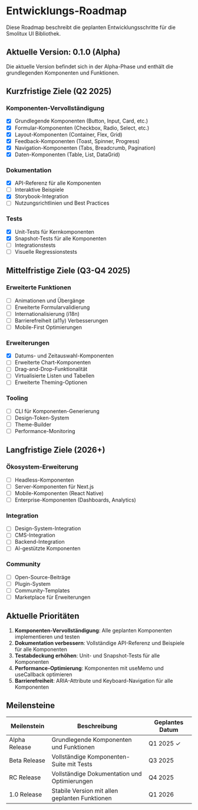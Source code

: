 # Entwicklungs-Roadmap

Diese Roadmap beschreibt die geplanten Entwicklungsschritte für die Smolitux UI Bibliothek.

## Aktuelle Version: 0.1.0 (Alpha)

Die aktuelle Version befindet sich in der Alpha-Phase und enthält die grundlegenden Komponenten und Funktionen.

## Kurzfristige Ziele (Q2 2025)

### Komponenten-Vervollständigung

- [x] Grundlegende Komponenten (Button, Input, Card, etc.)
- [x] Formular-Komponenten (Checkbox, Radio, Select, etc.)
- [x] Layout-Komponenten (Container, Flex, Grid)
- [x] Feedback-Komponenten (Toast, Spinner, Progress)
- [x] Navigation-Komponenten (Tabs, Breadcrumb, Pagination)
- [x] Daten-Komponenten (Table, List, DataGrid)

### Dokumentation

- [x] API-Referenz für alle Komponenten
- [ ] Interaktive Beispiele
- [x] Storybook-Integration
- [ ] Nutzungsrichtlinien und Best Practices

### Tests

- [x] Unit-Tests für Kernkomponenten
- [x] Snapshot-Tests für alle Komponenten
- [ ] Integrationstests
- [ ] Visuelle Regressionstests

## Mittelfristige Ziele (Q3-Q4 2025)

### Erweiterte Funktionen

- [ ] Animationen und Übergänge
- [ ] Erweiterte Formularvalidierung
- [ ] Internationalisierung (i18n)
- [ ] Barrierefreiheit (a11y) Verbesserungen
- [ ] Mobile-First Optimierungen

### Erweiterungen

- [x] Datums- und Zeitauswahl-Komponenten
- [ ] Erweiterte Chart-Komponenten
- [ ] Drag-and-Drop-Funktionalität
- [ ] Virtualisierte Listen und Tabellen
- [ ] Erweiterte Theming-Optionen

### Tooling

- [ ] CLI für Komponenten-Generierung
- [ ] Design-Token-System
- [ ] Theme-Builder
- [ ] Performance-Monitoring

## Langfristige Ziele (2026+)

### Ökosystem-Erweiterung

- [ ] Headless-Komponenten
- [ ] Server-Komponenten für Next.js
- [ ] Mobile-Komponenten (React Native)
- [ ] Enterprise-Komponenten (Dashboards, Analytics)

### Integration

- [ ] Design-System-Integration
- [ ] CMS-Integration
- [ ] Backend-Integration
- [ ] AI-gestützte Komponenten

### Community

- [ ] Open-Source-Beiträge
- [ ] Plugin-System
- [ ] Community-Templates
- [ ] Marketplace für Erweiterungen

## Aktuelle Prioritäten

1. **Komponenten-Vervollständigung**: Alle geplanten Komponenten implementieren und testen
2. **Dokumentation verbessern**: Vollständige API-Referenz und Beispiele für alle Komponenten
3. **Testabdeckung erhöhen**: Unit- und Snapshot-Tests für alle Komponenten
4. **Performance-Optimierung**: Komponenten mit useMemo und useCallback optimieren
5. **Barrierefreiheit**: ARIA-Attribute und Keyboard-Navigation für alle Komponenten

## Meilensteine

| Meilenstein | Beschreibung | Geplantes Datum |
|-------------|--------------|-----------------|
| Alpha Release | Grundlegende Komponenten und Funktionen | Q1 2025 ✓ |
| Beta Release | Vollständige Komponenten-Suite mit Tests | Q3 2025 |
| RC Release | Vollständige Dokumentation und Optimierungen | Q4 2025 |
| 1.0 Release | Stabile Version mit allen geplanten Funktionen | Q1 2026 |
